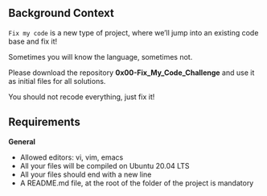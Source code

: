 ## Background Context

``` Fix my code ``` is a new type of project, where we’ll jump into an existing code base and fix it!

Sometimes you will know the language, sometimes not.

Please download the repository **0x00-Fix_My_Code_Challenge** and use it as initial files for all solutions.

You should not recode everything, just fix it!


## Requirements

**General**

+ Allowed editors: vi, vim, emacs
+ All your files will be compiled on Ubuntu 20.04 LTS
+ All your files should end with a new line
+ A README.md file, at the root of the folder of the project is mandatory
